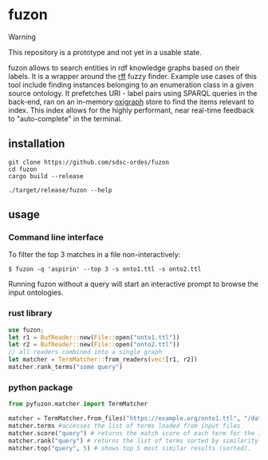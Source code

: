 # fuzon

> [!WARNING]
> This repository is a prototype and not yet in a usable state.

fuzon allows to search entities in rdf knowledge graphs based on their labels. It is a wrapper around the [rff](https://github.com/stewart/rff) fuzzy finder. Example use cases of this tool include finding instances belonging to an enumeration class in a given source ontology. It prefetches URI - label pairs using SPARQL queries in the back-end, ran on an in-memory [oxigraph](https://github.com/oxigraph/oxigraph) store to find the items relevant to index. This index allows for the highly performant, near real-time feedback to "auto-complete" in the terminal.


## installation

```shell
git clone https://github.com/sdsc-ordes/fuzon
cd fuzon
cargo build --release

./target/release/fuzon --help
```

## usage

### Command line interface



To filter the top 3 matches in a file non-interactively:

```shell
$ fuzon -q 'aspirin' --top 3 -s onto1.ttl -s onto2.ttl
```

Running fuzon without a query will start an interactive prompt to browse the input ontologies.

### rust library
```rust
use fuzon;
let r1 = BufReader::new(File::open("onto1.ttl")) 
let r2 = BufReader::new(File::open("onto2.ttl"))
// all readers combined into a single graph
let matcher = TermMatcher::from_readers(vec![r1, r2])
matcher.rank_terms("some query")
```


### python package

```python
from pyfuzon.matcher import TermMatcher

matcher = TermMatcher.from_files("https://example.org/onto1.ttl", "/data/onto2.ttl")
matcher.terms #accesses the list of terms loaded from input files
matcher.score("query") # returns the match score of each term for the input query.
matcher.rank("query") # returns the list of terms sorted by similarity with the query.
matcher.top("query", 5) # shows top 5 most similar results (sorted).
```
